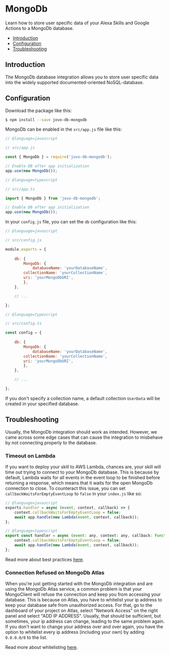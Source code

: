 # MongoDb

Learn how to store user specific data of your Alexa Skills and Google Actions to a MongoDb database.

* [Introduction](#introduction)
* [Configuration](#configuration)
* [Troubleshooting](#troubleshooting)


## Introduction

The MongoDb database integration allows you to store user specific data into the widely supported documented-oriented NoSQL-database.


## Configuration

Download the package like this:

```sh
$ npm install --save jovo-db-mongodb
```

MongoDb can be enabled in the `src/app.js` file like this:

```javascript
// @language=javascript

// src/app.js

const { MongoDb } = require('jovo-db-mongodb');

// Enable DB after app initialization
app.use(new MongoDb());

// @language=typescript

// src/app.ts

import { MongoDb } from 'jovo-db-mongodb';

// Enable DB after app initialization
app.use(new MongoDb());
```

In your `config.js` file, you can set the `db` configuration like this:

```javascript
// @language=javascript

// src/config.js

module.exports = {
    
    db: {
        MongoDb: {
            databaseName: 'yourDatabaseName',
        collectionName: 'yourCollectionName',
        uri: 'yourMongoDbURI',
        },
    },

    // ...

};

// @language=typescript

// src/config.ts

const config = {
    
    db: {
        MongoDb: {
            databaseName: 'yourDatabaseName',
        collectionName: 'yourCollectionName',
        uri: 'yourMongoDbURI',
        },
    },

    // ...

};
```

If you don't specify a collection name, a default collection ```UserData``` will be created in your specified database.

## Troubleshooting

Usually, the MongoDb integration should work as intended. However, we came across some edge cases that can cause the integration to misbehave by not connecting properly to the database.

### Timeout on Lambda

If you want to deploy your skill to AWS Lambda, chances are, your skill will time out trying to connect to your MongoDb database. This is because by default, Lambda waits for all events in the event loop to be finished before returning a response, which means that it waits for the open MongoDb connection to close. To counteract this issue, you can set `callbackWaitsForEmptyEventLoop` to `false` in your `index.js` like so:

```javascript
// @language=javascript
exports.handler = async (event, context, callback) => {
    context.callbackWaitsForEmptyEventLoop = false;
    await app.handle(new Lambda(event, context, callback));
};

// @language=typescript
export const handler = async (event: any, context: any, callback: Function) => { 
    context.callbackWaitsForEmptyEventLoop = false;
    await app.handle(new Lambda(event, context, callback));
};
```

Read more about best practices [here](https://docs.atlas.mongodb.com/best-practices-connecting-to-aws-lambda/).

### Connection Refused on MongoDb Atlas

When you're just getting started with the MongoDb integration and are using the MongoDb Atlas service, a common problem is that your MongoClient will refuse the connection and keep you from accessing your database. This is because on Atlas, you have to whitelist your ip address to keep your database safe from unauthorized access. For that, go to the dashboard of your project on Atlas, select "Network Access" on the right panel and select "ADD IP ADDRESS". Usually, that should be sufficient, but sometimes, your ip address can change, leading to the same problem again. If you don't want to change your address over and over again, you have the option to whitelist every ip address (including your own) by adding `0.0.0.0/0` to the list.

Read more about whitelisting [here](https://docs.atlas.mongodb.com/security-whitelist/).


<!--[metadata]: {"description": "Learn how to store user specific data of your Alexa Skills and Google Actions to a MongoDb database.",
"route": "databases/mongodb" }-->